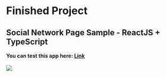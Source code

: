 <h1>Finished Project</h1>
<h2>Social Network Page Sample - ReactJS + TypeScript</h2>
<strong>You can test this app here: <a href="https://social-network-page-sample-react-js-type-script-marcelorpc.vercel.app/">Link</a></strong>
<br><br>
<img src="./readme-assets/social-network-page-sample.gif" />
